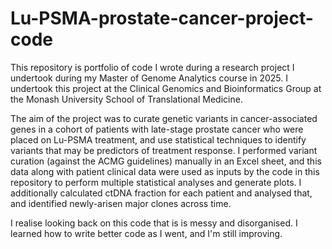 # Lu-PSMA-prostate-cancer-project-code
This repository is portfolio of code I wrote during a research project I undertook during my Master of Genome Analytics course in 2025.
I undertook this project at the Clinical Genomics and Bioinformatics Group at the Monash University School of Translational Medicine.

The aim of the project was to curate genetic variants in cancer-associated genes in a cohort of patients with late-stage prostate cancer who were placed on Lu-PSMA treatment, and use statistical techniques to identify variants that may be predictors of treatment response. I performed variant curation (against the ACMG guidelines) manually in an Excel sheet, and this data along with patient clinical data were used as inputs by the code in this repository to perform multiple statistical analyses and generate plots. I additionally calculated ctDNA fraction for each patient and analysed that, and identified newly-arisen major clones across time.

I realise looking back on this code that is is messy and disorganised. I learned how to write better code as I went, and I'm still improving.
